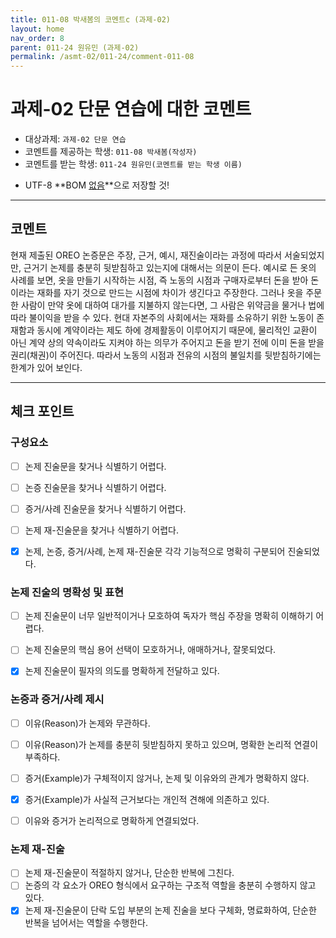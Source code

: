 ```yaml
---
title: 011-08 박새봄의 코멘트c (과제-02) 
layout: home
nav_order: 8
parent: 011-24 원유민 (과제-02)
permalink: /asmt-02/011-24/comment-011-08
---
```



# 과제-02 단문 연습에 대한 코멘트


- 대상과제: `과제-02 단문 연습`
- 코멘트를 제공하는 학생: `011-08 박새봄(작성자)` 
- 코멘트를 받는 학생: `011-24 원유민(코멘트를 받는 학생 이름)` 

* UTF-8 **BOM <ins>없음</ins>**으로 저장할 것!

---


## 코멘트


현재 제출된 OREO 논증문은 주장, 근거, 예시, 재진술이라는 과정에 따라서 서술되었지만, 근거기 논제를 충분히 뒷받침하고 있는지에 대해서는 의문이 든다. 예시로 든 옷의 사례를 보면, 옷을 만들기 시작하는 시점, 즉 노동의 시점과 구매자로부터 돈을 받아 돈이라는 재화를 자기 것으로 만드는 시점에 차이가 생긴다고 주장한다. 그러나 옷을 주문한 사람이 만약 옷에 대하여 대가를 지불하지 않는다면, 그 사람은 위약금을 물거나 법에 따라 불이익을 받을 수 있다. 현대 자본주의 사회에서는 재화를 소유하기 위한 노동이 존재함과 동시에 계약이라는 제도 하에 경제활동이 이루어지기 때문에, 물리적인 교환이 아닌 계약 상의 약속이라도 지켜야 하는 의무가 주어지고 돈을 받기 전에 이미 돈을 받을 권리(채권)이 주어진다. 따라서 노동의 시점과 전유의 시점의 불일치를 뒷받침하기에는 한계가 있어 보인다.  


---


## 체크 포인트


### **구성요소**
- [ ] 논제 진술문을 찾거나 식별하기 어렵다.
- [ ] 논증 진술문을 찾거나 식별하기 어렵다.
- [ ] 증거/사례 진술문을 찾거나 식별하기 어렵다.
- [ ] 논제 재-진술문을 찾거나 식별하기 어렵다.
- [X] 논제, 논증, 증거/사례, 논제 재-진술문 각각 기능적으로 명확히 구분되어 진술되었다.


### **논제 진술의 명확성 및 표현**  
- [ ] 논제 진술문이 너무 일반적이거나 모호하여 독자가 핵심 주장을 명확히 이해하기 어렵다.  
- [ ] 논제 진술문의 핵심 용어 선택이 모호하거나, 애매하거나, 잘못되었다.  
- [X] 논제 진술문이 필자의 의도를 명확하게 전달하고 있다.  


### **논증과 증거/사례 제시**  
- [ ] 이유(Reason)가 논제와 무관하다.
- [ ] 이유(Reason)가 논제를 충분히 뒷받침하지 못하고 있으며, 명확한 논리적 연결이 부족하다.  
- [ ] 증거(Example)가 구체적이지 않거나, 논제 및 이유와의 관계가 명확하지 않다. 
- [X] 증거(Example)가 사실적 근거보다는 개인적 견해에 의존하고 있다.  
- [ ] 이유와 증거가 논리적으로 명확하게 연결되었다.  


### **논제 재-진술**  
- [ ] 논제 재-진술문이 적절하지 않거나, 단순한 반복에 그친다.   
- [ ] 논증의 각 요소가 OREO 형식에서 요구하는 구조적 역할을 충분히 수행하지 않고 있다.  
- [X] 논제 재-진술문이 단락 도입 부분의 논제 진술을 보다 구체화, 명료화하여, 단순한 반복을 넘어서는 역할을 수행한다.